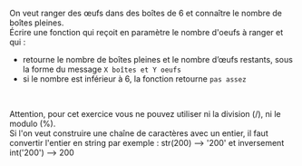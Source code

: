 On veut ranger des œufs dans des boîtes de 6 et connaître le nombre de boîtes pleines.<BR>
Écrire une fonction qui reçoit en paramètre le nombre d'oeufs à ranger et qui : 
- retourne le nombre de boîtes pleines et le nombre d’œufs restants, sous la forme du message  `X boîtes et Y oeufs`
- si le nombre est inférieur à 6, la fonction retourne `pas assez`

<BR>

Attention, pour cet exercice vous ne pouvez utiliser ni la division (/), ni le modulo (%).
<BR>
Si l'on veut construire une chaîne de caractères avec un entier, il faut convertir l'entier en string par exemple :  str(200)  --> '200' et inversement
int('200') --> 200
